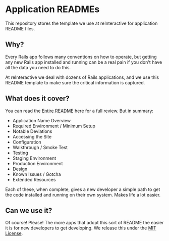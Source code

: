 Application READMEs
=======================

This repository stores the template we use at reInteractive for application README files.

Why?
-----------------------

Every Rails app follows many conventions on how to operate, but getting any new Rails app
installed and running can be a real pain if you don't have all the data you need to do
this.

At reInteractive we deal with dozens of Rails applications, and we use this README template
to make sure the critical information is captured.

What does it cover?
-----------------------

You can read the [Entire README](https://github.com/reinteractive-open/default_readme/blob/master/DEFAULT_README.md)
here for a full review.  But in summary:

* Application Name Overview
* Required Environment / Minimum Setup
* Notable Deviations
* Accessing the Site
* Configuration
* Walkthrough / Smoke Test
* Testing
* Staging Environment
* Production Environment
* Design
* Known Issues / Gotcha
* Extended Resources

Each of these, when complete, gives a new developer a simple path to get the code installed and running 
on their own system.  Makes life a lot easier.

Can we use it?
-----------------------

Of course!  Please!  The more apps that adopt this sort of README the easier it is for new
developers to get developing.  We release this under the [MIT License](https://github.com/reinteractive-open/default_readme/blob/master/MIT-LICENSE).

